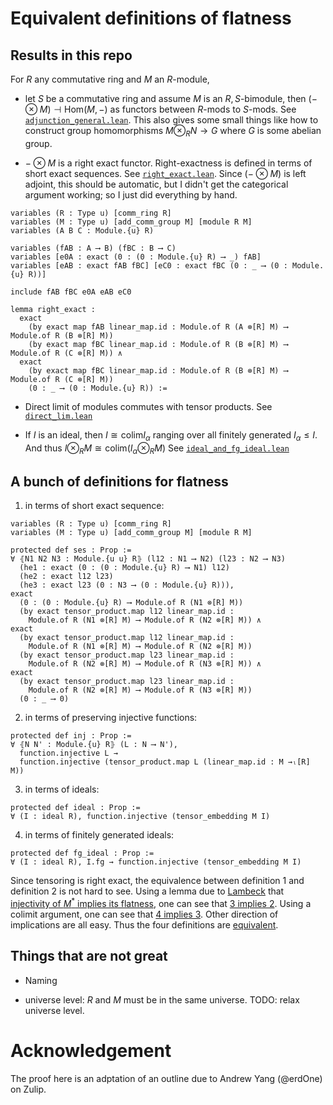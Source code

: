 # Equivalent definitions of flatness

## Results in this repo

For $R$ any commutative ring and $M$ an $R$-module,

- let $S$ be a commutative ring and assume $M$ is an $R,S$-bimodule, then $(- \otimes M) \dashv \mathrm{Hom}(M, -)$ as functors between $R$-mods to $S$-mods. See [`adjunction_general.lean`](src/adjunction_general.lean#L363). This also gives some small things like how to construct group homomorphisms $M \otimes_R N \to G$ where $G$ is some abelian group.

- $- \otimes M$ is a right exact functor. Right-exactness is defined in terms of short exact sequences. See [`right_exact.lean`](src/right_exact.lean#L194). Since $(- \otimes M)$ is left adjoint, this should be automatic, but I didn't get the categorical argument working; so I just did everything by hand.

```lean
variables (R : Type u) [comm_ring R]
variables (M : Type u) [add_comm_group M] [module R M]
variables (A B C : Module.{u} R)

variables (fAB : A ⟶ B) (fBC : B ⟶ C)
variables [e0A : exact (0 : (0 : Module.{u} R) ⟶ _) fAB] 
variables [eAB : exact fAB fBC] [eC0 : exact fBC (0 : _ ⟶ (0 : Module.{u} R))]

include fAB fBC e0A eAB eC0

lemma right_exact :
  exact 
    (by exact map fAB linear_map.id : Module.of R (A ⊗[R] M) ⟶ Module.of R (B ⊗[R] M)) 
    (by exact map fBC linear_map.id : Module.of R (B ⊗[R] M) ⟶ Module.of R (C ⊗[R] M)) ∧
  exact 
    (by exact map fBC linear_map.id : Module.of R (B ⊗[R] M) ⟶ Module.of R (C ⊗[R] M))
    (0 : _ ⟶ (0 : Module.{u} R)) :=
```

- Direct limit of modules commutes with tensor products. See [`direct_lim.lean`](src/direct_lim.lean#L99)

- If $I$ is an ideal, then $I \cong \mathrm{colim} I_\alpha$ ranging over all finitely generated $I_\alpha\le I$. And thus $I \otimes_R M \cong \mathrm{colim}(I_\alpha\otimes_R M)$ See [`ideal_and_fg_ideal.lean`](src/ideal_and_fg_ideal.lean)

## A bunch of definitions for flatness

1. in terms of short exact sequence:

```lean
variables (R : Type u) [comm_ring R] 
variables (M : Type u) [add_comm_group M] [module R M]

protected def ses : Prop :=
∀ ⦃N1 N2 N3 : Module.{u u} R⦄ (l12 : N1 ⟶ N2) (l23 : N2 ⟶ N3)
  (he1 : exact (0 : (0 : Module.{u} R) ⟶ N1) l12)
  (he2 : exact l12 l23)
  (he3 : exact l23 (0 : N3 ⟶ (0 : Module.{u} R))),
exact 
  (0 : (0 : Module.{u} R) ⟶ Module.of R (N1 ⊗[R] M))  
  (by exact tensor_product.map l12 linear_map.id : 
    Module.of R (N1 ⊗[R] M) ⟶ Module.of R (N2 ⊗[R] M)) ∧
exact 
  (by exact tensor_product.map l12 linear_map.id : 
    Module.of R (N1 ⊗[R] M) ⟶ Module.of R (N2 ⊗[R] M)) 
  (by exact tensor_product.map l23 linear_map.id : 
    Module.of R (N2 ⊗[R] M) ⟶ Module.of R (N3 ⊗[R] M)) ∧
exact
  (by exact tensor_product.map l23 linear_map.id : 
    Module.of R (N2 ⊗[R] M) ⟶ Module.of R (N3 ⊗[R] M))
  (0 : _ ⟶ 0)
```

2. in terms of preserving injective functions:

```lean
protected def inj : Prop :=
∀ ⦃N N' : Module.{u} R⦄ (L : N ⟶ N'), 
  function.injective L →
  function.injective (tensor_product.map L (linear_map.id : M →ₗ[R] M)) 
```

3. in terms of ideals:

```lean
protected def ideal : Prop :=
∀ (I : ideal R), function.injective (tensor_embedding M I)
```

4. in terms of finitely generated ideals:

```lean
protected def fg_ideal : Prop :=
∀ (I : ideal R), I.fg → function.injective (tensor_embedding M I)
```

Since tensoring is right exact, the equivalence between definition 1 and definition 2 is not hard to see. Using a lemma due to [Lambeck](doc/Lambek.pdf) that [injectivity of $M^*$ implies its flatness](src/flat.lean#117), one can see that [3 implies 2](src/flat.lean#204). Using a colimit argument, one can see that [4 implies 3](src/flat.lean#214). Other direction of implications are all easy. Thus the four definitions are [equivalent](src/flat.lean#223).

## Things that are not great

- Naming

- universe level: $R$ and $M$ must be in the same universe. TODO: relax universe level.

# Acknowledgement

The proof here is an adptation of an outline due to Andrew Yang (@erdOne) on Zulip.
